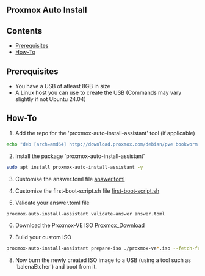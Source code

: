 ## Proxmox Auto Install

## Contents
- [Prerequisites](#Prerequisits)
- [How-To](#How-To)

## Prerequisites
- You have a USB of atleast 8GB in size
- A Linux host you can use to create the USB (Commands may vary slightly if not Ubuntu 24.04)

## How-To
1. Add the repo for the 'proxmox-auto-install-assistant' tool (if applicable)
```sh
echo "deb [arch=amd64] http://download.proxmox.com/debian/pve bookworm pve-no-subscription" > /etc/apt/sources.list.d/pve-install-repo.list
```

2. Install the package 'proxmox-auto-install-assistant'
```sh
sudo apt install proxmox-auto-install-assistant -y 
```

3. Customise the answer.toml file
[answer.toml](https://github.com/tekore/HomeOps/blob/main/auto-install/answer.toml)

4. Customise the first-boot-script.sh file
[first-boot-script.sh](https://github.com/tekore/HomeOps/blob/main/auto-install/first-boot-script.sh)

5. Validate your answer.toml file
```sh
proxmox-auto-install-assistant validate-answer answer.toml
```

6. Download the Proxmox-VE ISO
[Proxmox_Download](https://www.proxmox.com/en/downloads)

7. Build your custom ISO
```sh
proxmox-auto-install-assistant prepare-iso ./proxmox-ve*.iso --fetch-from iso --answer-file ./answer.toml --on-first-boot ./first-boot-script.sh
```

8. Now burn the newly created ISO image to a USB (using a tool such as 'balenaEtcher') and boot from it.
